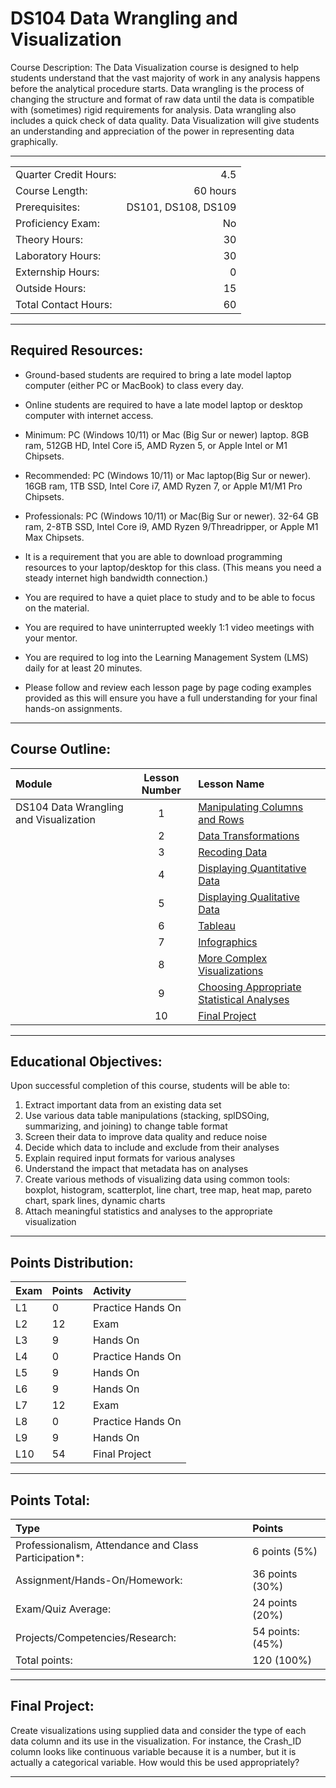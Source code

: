 # DS104 Data Wrangling and Visualization

Course Description: The Data Visualization course is designed to help students understand that the vast majority of work in any analysis happens before the analytical procedure starts. Data wrangling is the process of changing the structure and format of raw data until the data is compatible with (sometimes) rigid requirements for analysis. Data wrangling also includes a quick check of data quality. Data Visualization will give students an understanding and appreciation of the power in representing data graphically.

<hr style="border: 0; height: 1px; background-image: linear-gradient(to right, rgba(0, 0, 0, 0), rgba(0, 0, 0, 0.75), rgba(0, 0, 0, 0));"/>

|                     |    |
|:---                 |---:|
|Quarter Credit Hours:|4.5|
|Course Length:       |60 hours|
|Prerequisites:       |DS101, DS108, DS109|
|Proficiency Exam:    |No|
|Theory Hours: 	      |30|
|Laboratory Hours:	  |30|
|Externship Hours:	  |0 |
|Outside Hours:	      |15|
|Total Contact Hours: |60|

<hr style="border: 0; height: 1px; background-image: linear-gradient(to right, rgba(0, 0, 0, 0), rgba(0, 0, 0, 0.75), rgba(0, 0, 0, 0));"/>


## Required Resources: 
- Ground-based students are required to bring a late model laptop computer (either PC or MacBook) to class every day.  

- Online students are required to have a late model laptop or desktop computer with internet access.  

- Minimum: PC (Windows 10/11) or Mac (Big Sur or newer) laptop. 8GB ram, 512GB HD, Intel Core i5,  AMD Ryzen 5, or Apple Intel or M1 Chipsets.

- Recommended: PC (Windows 10/11) or Mac laptop(Big Sur or newer). 16GB ram, 1TB SSD, Intel Core i7, AMD Ryzen 7, or Apple M1/M1 Pro Chipsets.

- Professionals: PC (Windows 10/11) or Mac(Big Sur or newer). 32-64 GB ram, 2-8TB SSD, Intel Core i9, AMD Ryzen 9/Threadripper, or Apple M1 Max Chipsets.

- It is a requirement that you are able to download programming resources to your laptop/desktop for this class. (This means you need a steady internet high bandwidth connection.)

- You are required to have a quiet place to study and to be able to focus on the material.

- You are required to have uninterrupted weekly 1:1 video meetings with your mentor.

- You are required to log into the Learning Management System (LMS) daily for at least 20 minutes.

- Please follow and review each lesson page by page coding examples provided as this will ensure you have a full understanding for your final hands-on assignments.

<hr style="border: 0; height: 1px; background-image: linear-gradient(to right, rgba(0, 0, 0, 0), rgba(0, 0, 0, 0.75), rgba(0, 0, 0, 0));"/>

## Course Outline:

|Module                 |Lesson Number|Lesson Name|
|:---                   |:---:        |:---       |
|DS104 Data Wrangling and Visualization  |1   | [Manipulating Columns and Rows ](DS104L1.ipynb)  |
|                       |2   | [Data Transformations ](DS104L2.ipynb)                |
|                       |3   | [Recoding Data ](DS104L3.ipynb)              |
|                       |4   | [Displaying Quantitative Data ](DS104L4.ipynb)|
|                       |5   | [Displaying Qualitative Data ](DS104L5.ipynb)      |
|                       |6   | [Tableau ](DS104L6.ipynb)        | 
|                       |7   | [Infographics ](DS104L7.ipynb)       |
|                       |8   | [More Complex Visualizations ](DS104L8.ipynb)   | 
|                       |9   | [Choosing Appropriate Statistical Analyses ](DS104L9.ipynb)  | 
|                       |10  | [Final Project ](DS104L10.ipynb)         | 

<hr style="border: 0; height: 1px; background-image: linear-gradient(to right, rgba(0, 0, 0, 0), rgba(0, 0, 0, 0.75), rgba(0, 0, 0, 0));"/>

## Educational Objectives:

Upon successful completion of this course, students will be able to:  

1.	Extract important data from an existing data set 
2.	Use various data table manipulations (stacking, splDSOing, summarizing, and joining) to change table format 
3.	Screen their data to improve data quality and reduce noise 
4.	Decide which data to include and exclude from their analyses 
5.	Explain required input formats for various analyses 
6.	Understand the impact that metadata has on analyses 
7.	Create various methods of visualizing data using common tools: boxplot, histogram, scatterplot, line chart, tree map, heat map, pareto chart, spark lines, dynamic charts 
8.	Attach meaningful statistics and analyses to the appropriate visualization

<hr style="border: 0; height: 1px; background-image: linear-gradient(to right, rgba(0, 0, 0, 0), rgba(0, 0, 0, 0.75), rgba(0, 0, 0, 0));"/>

## Points Distribution:

|Exam |Points|Activity|
|:--- |:---  |:---    |	
|L1|0|Practice Hands On|
|L2|12|Exam|
|L3|9|Hands On|
|L4|0|Practice Hands On|
|L5|9|Hands On|
|L6|9|Hands On|
|L7|12|Exam|
|L8|0|Practice Hands On|
|L9|9|Hands On|
|L10|54|Final Project|

<hr style="border: 0; height: 1px; background-image: linear-gradient(to right, rgba(0, 0, 0, 0), rgba(0, 0, 0, 0.75), rgba(0, 0, 0, 0));"/>

## Points Total:

|Type  | Points  |
|:--- |:--- |	
|Professionalism, Attendance and Class Participation*: |6 points (5%)|
|Assignment/Hands-On/Homework:|36 points (30%)|
|Exam/Quiz Average: |24 points (20%) |
|Projects/Competencies/Research: | 54 points: (45%)| 
|Total points: |120 (100%)|

<hr style="border: 0; height: 1px; background-image: linear-gradient(to right, rgba(0, 0, 0, 0), rgba(0, 0, 0, 0.75), rgba(0, 0, 0, 0));"/>

## Final Project:
Create visualizations using supplied data and consider the type of each data column and its use in the visualization. For instance, the Crash_ID column looks like continuous variable because it is a number, but it is actually a categorical variable. How would this be used appropriately? 

<hr style="border: 0; height: 1px; background-image: linear-gradient(to right, rgba(0, 0, 0, 0), rgba(0, 0, 0, 0.75), rgba(0, 0, 0, 0));"/>
